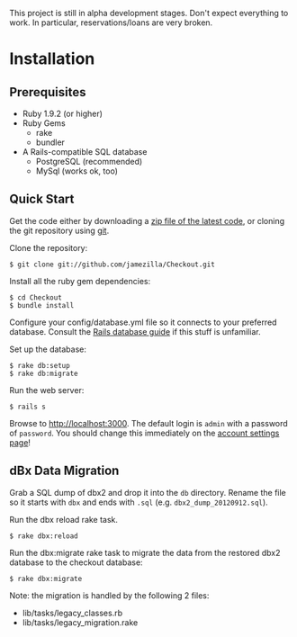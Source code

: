 This project is still in alpha development stages. Don't expect everything to work. In particular, reservations/loans are very broken.

# Installation

## Prerequisites

* Ruby 1.9.2 (or higher)
* Ruby Gems
  * rake
  * bundler 
* A Rails-compatible SQL database
  * PostgreSQL (recommended)
  * MySql (works ok, too)
  

## Quick Start
Get the code either by downloading a [zip file of the latest code](https://github.com/jamezilla/Checkout/zipball/master), or cloning the git repository using [git](http://git-scm.com/).

Clone the repository:

```
$ git clone git://github.com/jamezilla/Checkout.git
```

Install all the ruby gem dependencies:

```
$ cd Checkout
$ bundle install
```

Configure your config/database.yml file so it connects to your
preferred database. Consult the [Rails database guide](http://guides.rubyonrails.org/getting_started.html#configuring-a-database) if this stuff is unfamiliar.

Set up the database:

```
$ rake db:setup
$ rake db:migrate
```
Run the web server:

```
$ rails s
```
Browse to [http://localhost:3000](http://localhost:3000).
The default login is ```admin``` with a password of ```password```. You should change this immediately on the [account settings page](http://localhost:3000/user/edit)!

## dBx Data Migration

Grab a SQL dump of dbx2 and drop it into the ```db``` directory. Rename the file so it starts with ```dbx``` and ends with ```.sql``` (e.g. ```dbx2_dump_20120912.sql```).

Run the dbx reload rake task.

```
$ rake dbx:reload
```
Run the dbx:migrate rake task to migrate the data from the restored dbx2 database to the checkout database:

```
$ rake dbx:migrate
```
Note: the migration is handled by the following 2 files:

* lib/tasks/legacy_classes.rb
* lib/tasks/legacy_migration.rake
